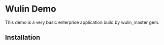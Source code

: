 # Wulin Demo

This demo is a very basic enterprise application build by wulin_master gem.

## Installation

